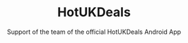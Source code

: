 ---
title: HotUKDeals
subtitle: Support of the team of the official HotUKDeals Android App
image: "../imgs/HotUKDeals.jpg"
fallbackImage: "../imgs/HotUKDeals.jpg"
link: https://play.google.com/store/apps/details?id=com.tippingcanoe.hukd&hl=en
buttonTitle: VISIT PLAY STORE
priority: 8
badges: [android]
categories: [projects]
--- 